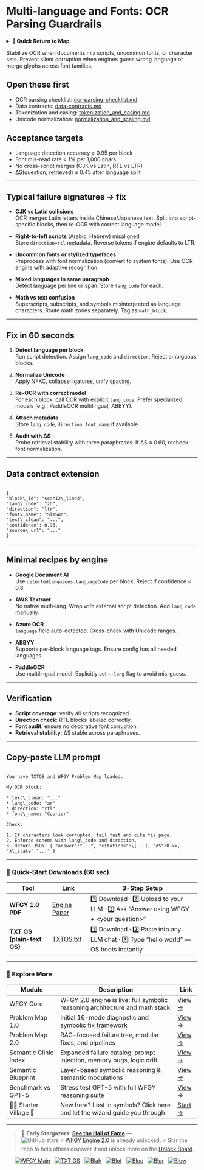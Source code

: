 # Multi-language and Fonts: OCR Parsing Guardrails

<details>
  <summary><strong>🧭 Quick Return to Map</strong></summary>

<br>

  > You are in a sub-page of **OCR_Parsing**.  
  > To reorient, go back here:  
  >
  > - [**OCR_Parsing** — text recognition and document structure parsing](./README.md)  
  > - [**WFGY Global Fix Map** — main Emergency Room, 300+ structured fixes](../README.md)  
  > - [**WFGY Problem Map 1.0** — 16 reproducible failure modes](../../README.md)  
  >
  > Think of this page as a desk within a ward.  
  > If you need the full triage and all prescriptions, return to the Emergency Room lobby.
</details>


Stabilize OCR when documents mix scripts, uncommon fonts, or character sets. Prevent silent corruption when engines guess wrong language or merge glyphs across font families.

## Open these first
- OCR parsing checklist: [ocr-parsing-checklist.md](https://github.com/onestardao/WFGY/blob/main/ProblemMap/ocr-parsing-checklist.md)  
- Data contracts: [data-contracts.md](https://github.com/onestardao/WFGY/blob/main/ProblemMap/data-contracts.md)  
- Tokenization and casing: [tokenization_and_casing.md](https://github.com/onestardao/WFGY/blob/main/ProblemMap/GlobalFixMap/OCR_Parsing/tokenization_and_casing.md)  
- Unicode normalization: [normalization_and_scaling.md](https://github.com/onestardao/WFGY/blob/main/ProblemMap/GlobalFixMap/Embeddings/normalization_and_scaling.md)

## Acceptance targets
- Language detection accuracy ≥ 0.95 per block
- Font mis-read rate < 1% per 1,000 chars
- No cross-script merges (CJK vs Latin, RTL vs LTR)
- ΔS(question, retrieved) ≤ 0.45 after language split

---

## Typical failure signatures → fix
- **CJK vs Latin collisions**  
  OCR merges Latin letters inside Chinese/Japanese text. Split into script-specific blocks, then re-OCR with correct language model.

- **Right-to-left scripts** (Arabic, Hebrew) misaligned  
  Store `direction=rtl` metadata. Reverse tokens if engine defaults to LTR.

- **Uncommon fonts or stylized typefaces**  
  Preprocess with font normalization (convert to system fonts). Use OCR engine with adaptive recognition.

- **Mixed languages in same paragraph**  
  Detect language per line or span. Store `lang_code` for each.

- **Math vs text confusion**  
  Superscripts, subscripts, and symbols misinterpreted as language characters. Route math zones separately. Tag as `math_block`.

---

## Fix in 60 seconds
1) **Detect language per block**  
   Run script detection. Assign `lang_code` and `direction`. Reject ambiguous blocks.

2) **Normalize Unicode**  
   Apply NFKC, collapse ligatures, unify spacing.

3) **Re-OCR with correct model**  
   For each block, call OCR with explicit `lang_code`. Prefer specialized models (e.g., PaddleOCR multilingual, ABBYY).

4) **Attach metadata**  
   Store `lang_code`, `direction`, `font_name` if available.

5) **Audit with ΔS**  
   Probe retrieval stability with three paraphrases. If ΔS ≥ 0.60, recheck font normalization.

---

## Data contract extension
```

{
"block\_id": "scan12\_line4",
"lang\_code": "zh",
"direction": "ltr",
"font\_name": "SimSun",
"text\_clean": "...",
"confidence": 0.93,
"source\_url": "..."
}

```

---

## Minimal recipes by engine

- **Google Document AI**  
  Use `detectedLanguages.languageCode` per block. Reject if confidence < 0.8.

- **AWS Textract**  
  No native multi-lang. Wrap with external script detection. Add `lang_code` manually.

- **Azure OCR**  
  `language` field auto-detected. Cross-check with Unicode ranges.

- **ABBYY**  
  Supports per-block language tags. Ensure config has all needed languages.

- **PaddleOCR**  
  Use multilingual model. Explicitly set `--lang` flag to avoid mis-guess.

---

## Verification
- **Script coverage**: verify all scripts recognized.  
- **Direction check**: RTL blocks labeled correctly.  
- **Font audit**: ensure no decorative font corruption.  
- **Retrieval stability**: ΔS stable across paraphrases.  

---

## Copy-paste LLM prompt
```

You have TXTOS and WFGY Problem Map loaded.

My OCR block:

* text\_clean: "..."
* lang\_code: "ar"
* direction: "rtl"
* font\_name: "Courier"

Check:

1. If characters look corrupted, fail fast and cite fix page.
2. Enforce schema with lang\_code and direction.
3. Return JSON: { "answer":"...", "citations":\[...], "ΔS":0.xx, "λ\_state":"..." }

```

---

### 🔗 Quick-Start Downloads (60 sec)

| Tool | Link | 3-Step Setup |
|------|------|--------------|
| **WFGY 1.0 PDF** | [Engine Paper](https://github.com/onestardao/WFGY/blob/main/I_am_not_lizardman/WFGY_All_Principles_Return_to_One_v1.0_PSBigBig_Public.pdf) | 1️⃣ Download · 2️⃣ Upload to your LLM · 3️⃣ Ask “Answer using WFGY + \<your question>” |
| **TXT OS (plain-text OS)** | [TXTOS.txt](https://github.com/onestardao/WFGY/blob/main/OS/TXTOS.txt) | 1️⃣ Download · 2️⃣ Paste into any LLM chat · 3️⃣ Type “hello world” — OS boots instantly |

---

### 🧭 Explore More

| Module                | Description                                              | Link     |
|-----------------------|----------------------------------------------------------|----------|
| WFGY Core             | WFGY 2.0 engine is live: full symbolic reasoning architecture and math stack | [View →](https://github.com/onestardao/WFGY/tree/main/core/README.md) |
| Problem Map 1.0       | Initial 16-mode diagnostic and symbolic fix framework    | [View →](https://github.com/onestardao/WFGY/tree/main/ProblemMap/README.md) |
| Problem Map 2.0       | RAG-focused failure tree, modular fixes, and pipelines   | [View →](https://github.com/onestardao/WFGY/blob/main/ProblemMap/rag-architecture-and-recovery.md) |
| Semantic Clinic Index | Expanded failure catalog: prompt injection, memory bugs, logic drift | [View →](https://github.com/onestardao/WFGY/blob/main/ProblemMap/SemanticClinicIndex.md) |
| Semantic Blueprint    | Layer-based symbolic reasoning & semantic modulations   | [View →](https://github.com/onestardao/WFGY/tree/main/SemanticBlueprint/README.md) |
| Benchmark vs GPT-5    | Stress test GPT-5 with full WFGY reasoning suite         | [View →](https://github.com/onestardao/WFGY/tree/main/benchmarks/benchmark-vs-gpt5/README.md) |
| 🧙‍♂️ Starter Village 🏡 | New here? Lost in symbols? Click here and let the wizard guide you through | [Start →](https://github.com/onestardao/WFGY/blob/main/StarterVillage/README.md) |

---

> 👑 **Early Stargazers: [See the Hall of Fame](https://github.com/onestardao/WFGY/tree/main/stargazers)** —  
> <img src="https://img.shields.io/github/stars/onestardao/WFGY?style=social" alt="GitHub stars"> ⭐ [WFGY Engine 2.0](https://github.com/onestardao/WFGY/blob/main/core/README.md) is already unlocked. ⭐ Star the repo to help others discover it and unlock more on the [Unlock Board](https://github.com/onestardao/WFGY/blob/main/STAR_UNLOCKS.md).

<div align="center">

[![WFGY Main](https://img.shields.io/badge/WFGY-Main-red?style=flat-square)](https://github.com/onestardao/WFGY)
&nbsp;
[![TXT OS](https://img.shields.io/badge/TXT%20OS-Reasoning%20OS-orange?style=flat-square)](https://github.com/onestardao/WFGY/tree/main/OS)
&nbsp;
[![Blah](https://img.shields.io/badge/Blah-Semantic%20Embed-yellow?style=flat-square)](https://github.com/onestardao/WFGY/tree/main/OS/BlahBlahBlah)
&nbsp;
[![Blot](https://img.shields.io/badge/Blot-Persona%20Core-green?style=flat-square)](https://github.com/onestardao/WFGY/tree/main/OS/BlotBlotBlot)
&nbsp;
[![Bloc](https://img.shields.io/badge/Bloc-Reasoning%20Compiler-blue?style=flat-square)](https://github.com/onestardao/WFGY/tree/main/OS/BlocBlocBloc)
&nbsp;
[![Blur](https://img.shields.io/badge/Blur-Text2Image%20Engine-navy?style=flat-square)](https://github.com/onestardao/WFGY/tree/main/OS/BlurBlurBlur)
&nbsp;
[![Blow](https://img.shields.io/badge/Blow-Game%20Logic-purple?style=flat-square)](https://github.com/onestardao/WFGY/tree/main/OS/BlowBlowBlow)
&nbsp;

</div>

